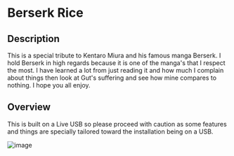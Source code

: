 # Berserk Rice

## Description
This is a special tribute to Kentaro Miura and his famous manga Berserk. I hold Berserk in high regards because it is one of the manga's that I respect the most. I have learned a lot from just reading it and how much I complain about things then look at Gut's suffering and see how mine compares to nothing. I hope you all enjoy.

## Overview
This is built on a Live USB so please proceed with caution as some features and things are specially tailored toward the installation being on a USB.

![image](https://user-images.githubusercontent.com/99424975/165200344-a89d2272-636c-4b4e-a525-b1406bab19b9.png)

